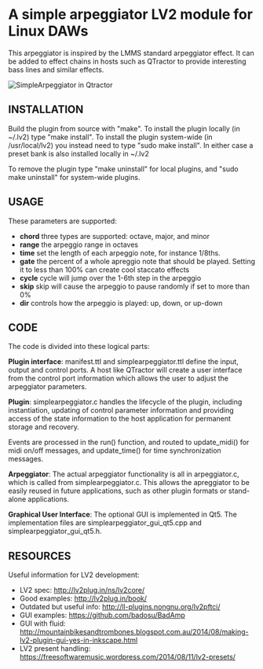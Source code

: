 A simple arpeggiator LV2 module for Linux DAWs
===

This arpeggiator is inspired by the LMMS standard arpeggiator effect. It can be added to effect chains in hosts such as QTractor to provide interesting bass lines and similar effects.

![SimpleArpeggiator in Qtractor](https://github.com/johanberntsson/simple-arpeggiator-lv2/blob/master/screenshots/plugin_qtractor.png)

INSTALLATION
------------

Build the plugin from source with "make". To install the plugin locally (in ~/.lv2) type "make install". To install the plugin system-wide (in /usr/local/lv2) you instead need to type "sudo make install". In either case a preset bank is also installed locally in ~/.lv2

To remove the plugin type "make uninstall" for local plugins, and "sudo make uninstall" for system-wide plugins.

USAGE
-----

These parameters are supported:

* **chord** three types are supported: octave, major, and minor
* **range** the arpeggio range in octaves
* **time** set the length of each arpeggio note, for instance 1/8ths.
* **gate** the percent of a whole apreggio note that should be played. Setting it to less than 100% can create cool staccato effects
* **cycle** cycle will jump over the 1-6th step in the arpeggio
* **skip** skip will cause the arpeggio to pause randomly if set to more than 0%
* **dir** controls how the arpeggio is played: up, down, or up-down

CODE
----

The code is divided into these logical parts:

**Plugin interface**:
manifest.ttl and simplearpeggiator.ttl define the input, output
and control ports. A host like QTractor will create a user interface
from the control port information which allows the user to adjust
the arpeggiator parameters.

**Plugin**:
simplearpeggiator.c handles the lifecycle of the plugin, 
including instantiation, updating of control parameter information
and providing access of the state information to the host application
for permanent storage and recovery.

Events are processed in the run() function, and routed to
update_midi() for midi on/off messages, and update_time() for
time synchronization messages.

**Arpeggiator**:
The actual arpeggiator functionality is all in arpeggiator.c, which
is called from simplearpeggiator.c. This allows the apreggiator to
be easily reused in future applications, such as other plugin formats
or stand-alone applications.

**Graphical User Interface**:
The optional GUI is implemented in Qt5. The implementation files are simplearpeggiator_gui_qt5.cpp and simplearpeggiator_gui_qt5.h.

RESOURCES
---------
Useful information for LV2 development:

* LV2 spec: http://lv2plug.in/ns/lv2core/
* Good examples: http://lv2plug.in/book/
* Outdated but useful info: http://ll-plugins.nongnu.org/lv2pftci/
* GUI examples: https://github.com/badosu/BadAmp
* GUI with fluid: http://mountainbikesandtrombones.blogspot.com.au/2014/08/making-lv2-plugin-gui-yes-in-inkscape.html
* LV2 present handling: https://freesoftwaremusic.wordpress.com/2014/08/11/lv2-presets/
